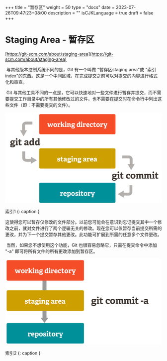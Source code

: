 +++
title = "暂存区"
weight = 50
type = "docs"
date = 2023-07-26T09:47:23+08:00
description = ""
isCJKLanguage = true
draft = false
+++

# Staging Area - 暂存区

[https://git-scm.com/about/staging-area](https://git-scm.com/about/staging-area)

​	与其他版本控制系统不同的是，Git 有一个叫做 "暂存区staging area"或 "索引index"的东西。这是一个中间区域，在完成提交之前可以对提交的内容进行格式化和审查。

​	Git 与其他工具不同的一点是，它可以快速地对一些文件进行暂存并提交，而不需要提交工作目录中的所有其他修改过的文件，也不需要在提交时在命令行中列出这些文件（即：不需要提交的文件）。

![Index 1](StagingArea_img/index1@2x.png)

索引1
{: caption }

​	这使得您可以暂存仅修改的文件部分。以前您可能会在意识到忘记提交其中一个修改之前，就对文件进行了两个逻辑无关的修改。现在您可以仅暂存当前提交所需的更改，并为下一个提交暂存其他更改。此功能可扩展到所需的任意多个文件更改。

​	当然，如果您不想使用这个功能，Git 也很容易忽略它，只需在提交命令中添加 "-a" 即可将所有文件的所有更改添加到暂存区。

![Index 2](StagingArea_img/index2@2x.png)

索引2
{: caption }